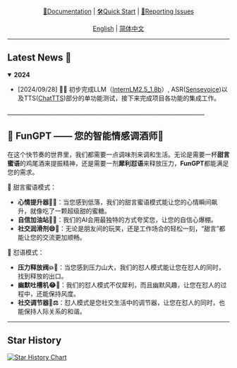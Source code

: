 <div align="center">
  <!-- <img src="Assets/image/FunGPT-logo.svg" width="450"/> -->

[📘Documentation](https://github.com/Alannikos/FunGPT) |
[🛠️Quick Start](https://github.com/Alannikos/FunGPT) |
[🤔Reporting Issues](https://github.com/Alannikos/FunGPT/issues)

  [English](README_en.md) | [简体中文](README_zh.md)
</div>

______________________________________________________________________

## Latest News 🎉

<details open>
<summary><b>2024</b></summary>

- \[2024/09/28\] 👋👋 初步完成LLM（[InternLM2.5_1.8b](https://huggingface.co/internlm/internlm2_5-1_8b-chat)）, ASR([Sensevoice](https://www.modelscope.cn/models/iic/sensevoicesmall))以及TTS([ChatTTS](https://huggingface.co/2Noise/ChatTTS))部分的单功能测试，接下来完成项目各功能的集成工作。

</details>
______________________________________________________________________

## 🌈 FunGPT —— 您的智能情感调酒师🍹

在这个快节奏的世界里，我们都需要一点调味剂来调和生活。无论是需要一杯**甜言蜜语**的鸡尾酒来提振精神，还是需要一剂**犀利怼语**来释放压力，**FunGPT**都能满足您的需求。

🍬 甜言蜜语模式：

- **心情提升器🌟✨**：当您感到低落，我们的甜言蜜语模式能让您的心情瞬间飙升，就像吃了一颗超级甜的蜜糖。
- **自信加油站💪🌈**：我们的AI会用最独特的方式夸奖您，让您的自信心爆棚。
- **社交润滑剂😄🤝**：无论是朋友间的玩笑，还是工作场合的轻松一刻，“甜言”都能让您的交流更加顺畅。

🔪 怼语模式：

- **压力释放阀💥😤**：当您感到压力山大，我们的怼人模式能让您在怼人的同时，找到释放的出口。
- **幽默吐槽机😂👅**：我们的怼人模式不仅犀利，而且幽默风趣，让您在怼人的过程中，还能保持风度。
- **社交调节器🤝⚖️**：怼人模式是您社交生活中的调节器，让您在怼人的同时，也能保持人际关系的和谐。
_____________________________________________________________________

## Star History

[![Star History Chart](https://api.star-history.com/svg?repos=Alannikos/FunGPT&type=Date)](https://star-history.com/#Alannikos/FunGPT&Date)